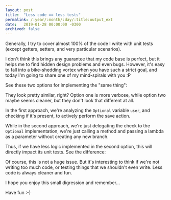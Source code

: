 ```yaml
---
layout: post
title:  "Less code == less tests"
permalink: /:year/:month/:day/:title:output_ext
date:   2019-01-28 00:00:00 -0300
archived: false
---
```


Generally, I try to cover almost 100% of the code I write with unit tests (except getters, setters, and very particular scenarios).

I don't think this brings any guarantee that my code base is perfect, but it helps me to find hidden design problems and even bugs. However, it's easy to fall into a bike-shedding vortex when you have such a strict goal, and today I'm going to share one of my mind-spirals with you :P

See these two options for implementing the "same thing":

<script src="https://gist.github.com/karreiro/ef3aaeded7e2c37e1c55e84187e9eef7.js"></script>

They look pretty similar, right? Option one is more verbose, while option two maybe seems cleaner, but they don't look that different at all.

In the first approach, we're analyzing the `Optional` variable `user`, and checking if it's present, to actively perform the save action.

While in the second approach, we're just delegating the check to the `Optional` implementation, we're just calling a method and passing a lambda as a parameter without creating any new branch.

Thus, if we have less logic implemented in the second option, this will directly impact its unit tests. See the difference:

<script src="https://gist.github.com/karreiro/1e3efd6f68ed318272b9810584445460.js"></script>

Of course, this is not a huge issue. But it's interesting to think if we're not writing too much code, or testing things that we shouldn't even write. Less code is always cleaner and fun.

I hope you enjoy this small digression and remember...

Have fun :-)
